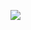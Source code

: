 ![](https://cdn.discordapp.com/attachments/1056659012411723866/1165094558401560591/IMG_8076.jpg?ex=654599dd&is=653324dd&hm=9a0b70aabee5263a8bd7beb80d7805649918f9e62ebadb5d78648ce1489ccda2&)
